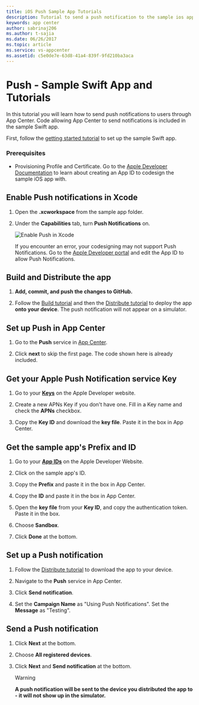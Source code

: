 ```yaml
---
title: iOS Push Sample App Tutorials
description: Tutorial to send a push notification to the sample ios app.
keywords: app center
author: sabrinaj206
ms.author: t-sajia
ms.date: 06/26/2017
ms.topic: article
ms.service: vs-appcenter
ms.assetid: c5e0de7e-63d8-41a4-839f-9fd210ba3aca
---
```


# Push - Sample Swift App and Tutorials
In this tutorial you will learn how to send push notifications to users through App Center. Code allowing App Center to send notifications is included in the sample Swift app.

First, follow the [getting started tutorial](getting-started.md) to set up the sample Swift app.

### Prerequisites
- Provisioning Profile and Certificate. Go to the [Apple Developer Documentation](https://developer.apple.com/library/content/documentation/IDEs/Conceptual/AppDistributionGuide/MaintainingProfiles/MaintainingProfiles.html) to learn about creating an App ID to codesign the sample iOS app with.


## Enable Push notifications in Xcode
1. Open the **.xcworkspace** from the sample app folder.

2. Under the **Capabilities** tab, turn **Push Notifications** on.  

   ![Enable Push in Xcode](images/Enable_push_ios.png)

   If you encounter an error, your codesigning may not support Push Notifications. Go to the [Apple Developer portal](https://developer.apple.com/account/ios/identifier/bundle/) and edit the App ID to allow Push Notifications.

## Build and Distribute the app
1. **Add, commit, and push the changes to GitHub.**

2. Follow the [Build tutorial](build.md) and then the [Distribute tutorial](distribute.md) to deploy the app **onto your device**. The push notification will not appear on a simulator.

## Set up Push in App Center
1. Go to the **Push** service in [App Center](https://appcenter.ms/apps).

2. Click **next** to skip the first page. The code shown here is already included.

## Get your Apple Push Notification service Key
1. Go to your **[Keys](https://developer.apple.com/account/ios/authkey/)** on the Apple Developer website.

2. Create a new APNs Key if you don't have one. Fill in a Key name and check the **APNs** checkbox.

3. Copy the **Key ID** and download the **key file**. Paste it in the box in App Center.

## Get the sample app's Prefix and ID
1. Go to your **[App IDs](https://developer.apple.com/account/ios/identifier/bundle)** on the Apple Developer Website.

2. Click on the sample app's ID.

3. Copy the **Prefix** and paste it in the box in App Center.

4. Copy the **ID** and paste it in the box in App Center.

5. Open the **key file** from your **Key ID**, and copy the authentication token. Paste it in the box.

6. Choose **Sandbox**.

7. Click **Done** at the bottom.

## Set up a Push notification
1. Follow the [Distribute tutorial](distribute.md) to download the app to your device.

2. Navigate to the **Push** service in App Center.

3. Click **Send notification**.

4. Set the **Campaign Name** as "Using Push Notifications". Set the **Message** as "Testing".  


## Send a Push notification
1. Click **Next** at the bottom.

2. Choose **All registered devices**.

3. Click **Next** and **Send notification** at the bottom.

   > [!WARNING]
   > **A push notification will be sent to the device you distributed the app to - it will not show up in the simulator.**
